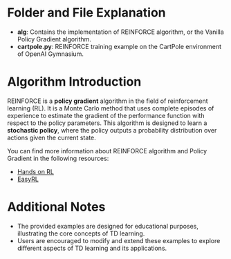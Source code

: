 # Folder and File Explanation

- **alg**: Contains the implementation of REINFORCE algorithm, or the Vanilla Policy Gradient algorithm.
- **cartpole.py**: REINFORCE training example on the CartPole environment of OpenAI Gymnasium.

# Algorithm Introduction

REINFORCE is a **policy gradient** algorithm in the field of reinforcement learning (RL). It is a Monte Carlo method that uses complete episodes of experience to estimate the gradient of the performance function with respect to the policy parameters. This algorithm is designed to learn a **stochastic policy**, where the policy outputs a probability distribution over actions given the current state.

You can find more information about REINFORCE algorithm and Policy Gradient in the following resources:

- [Hands on RL](https://hrl.boyuai.com/chapter/2/%E7%AD%96%E7%95%A5%E6%A2%AF%E5%BA%A6%E7%AE%97%E6%B3%95)
- [EasyRL](https://datawhalechina.github.io/easy-rl/#/chapter4/chapter4?id=_41-%e7%ad%96%e7%95%a5%e6%a2%af%e5%ba%a6%e7%ae%97%e6%b3%95)

# Additional Notes

- The provided examples are designed for educational purposes, illustrating the core concepts of TD learning.
- Users are encouraged to modify and extend these examples to explore different aspects of TD learning and its applications.